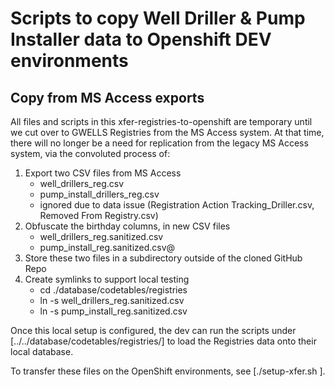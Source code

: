 # Scripts to copy Well Driller & Pump Installer data to Openshift DEV environments

## Copy from MS Access exports

All files and scripts in this xfer-registries-to-openshift are temporary until we cut over to GWELLS Registries from the MS Access system.  At that time, there will no longer be a need for replication from the legacy MS Access system, via the convoluted process of:
1. Export two CSV files from MS Access
   - well_drillers_reg.csv
   - pump_install_drillers_reg.csv
   - ignored due to data issue (Registration Action Tracking_Driller.csv, Removed From Registry.csv)
2. Obfuscate the birthday columns, in new CSV files
   - well_drillers_reg.sanitized.csv
   - pump_install_reg.sanitized.csv@
3. Store these two files in a subdirectory outside of the cloned GitHub Repo
4. Create symlinks to support local testing
   - cd ./database/codetables/registries
   - ln -s <outside of git repo> well_drillers_reg.sanitized.csv
   - ln -s <outside of git repo> pump_install_reg.sanitized.csv


Once this local setup is configured, the dev can run the scripts under 	[../../database/codetables/registries/] to load the Registries data onto their local database.

To transfer these files on the OpenShift environments, see [./setup-xfer.sh <openshift-project>].

